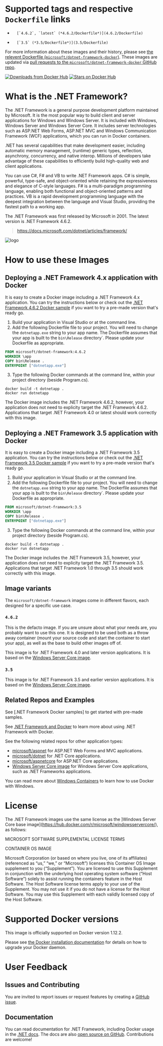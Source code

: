 # Supported tags and respective `Dockerfile` links

-       [`4.6.2`, `latest` (*4.6.2/Dockerfile*)](4.6.2/Dockerfile)
-       [`3.5` (*3.5/Dockerfile*)](3.5/Dockerfile)

For more information about these images and their history, please see [the relevent Dockerfile (`microsoft/dotnet-framework-docker`)](https://github.com/microsoft/dotnet-framework-docker/search?utf8=%E2%9C%93&q=FROM&type=Code). These images are updated via [pull requests to the `microsoft/dotnet-framework-docker` GitHub repo](https://github.com/dotnet/dotnet-docker/pulls?utf8=%E2%9C%93&q=).

[![Downloads from Docker Hub](https://img.shields.io/docker/pulls/microsoft/dotnet-framework.svg)](https://hub.docker.com/r/microsoft/dotnet-framework)
[![Stars on Docker Hub](https://img.shields.io/docker/stars/microsoft/dotnet-framework.svg)](https://hub.docker.com/r/microsoft/dotnet-framework)

# What is the .NET Framework?

The .NET Framework is a general purpose development platform maintained by Microsoft. It is the most popular way to build client and server applications for Windows and Windows Server. It is included with Windows, Windows Server and Windows Server Core. It includes server technologies such as ASP.NET Web Forms, ASP.NET MVC and Windows Communication Framework (WCF) applications, which you can run in Docker containers.

.NET has several capabilities that make development easier, including automatic memory management, (runtime) generic types, reflection, asynchrony, concurrency, and native interop. Millions of developers take advantage of these capabilities to efficiently build high-quality web and client applications.

You can use C#, F# and VB to write .NET Framework apps. C# is simple, powerful, type-safe, and object-oriented while retaining the expressiveness and elegance of C-style languages. F# is a multi-paradigm programming language, enabling both functional and object-oriented patterns and practices. VB is a rapid development programming language with the deepest integration between the language and Visual Studio, providing the fastest path to a working app.   

The .NET Framework was first released by Microsoft in 2001. The latest version is .NET Framework 4.6.2.

> https://docs.microsoft.com/dotnet/articles/framework/

![logo](https://avatars0.githubusercontent.com/u/9141961?v=3&amp;s=100)

# How to use these Images

## Deploying a .NET Framework 4.x application with Docker

It is easy to create a Docker image including a .NET Framework 4.x application. You can try the instructions below or check out the [.NET Framework 4.6.2 Docker sample](https://github.com/Microsoft/dotnet-framework-docker-samples) if you want to try a pre-made version that's ready go.

1. Build your application in Visual Studio or at the command line. 
2. Add the following Dockerfile file to your project. You will need to change the `dotnetapp.exe` string to your app name. The Dockerfile assumes that your app is built to the `bin\Release` directory`. Please update your Dockerfile as appropriate. 

```Dockerfile
FROM microsoft/dotnet-framework:4.6.2
WORKDIR \app
COPY bin\Release .
ENTRYPOINT ["dotnetapp.exe"]
```

3. Type the following Docker commands at the command line, within your project directory (beside Program.cs).

```console
docker build -t dotnetapp .
docker run dotnetapp
```

The Docker image includes the .NET Framework 4.6.2, however, your application does not need to explicity target the .NET Framework 4.6.2. Applications that target .NET Framework 4.0 or latest should work correctly with this image.

## Deploying a .NET Framework 3.5 application with Docker

It is easy to create a Docker image including a .NET Framework 3.5 application. You can try the instructions below or check out the [.NET Framework 3.5 Docker sample](https://github.com/Microsoft/dotnet-framework-docker-samples) if you want to try a pre-made version that's ready go.

1. Build your application in Visual Studio or at the command line. 
2. Add the following Dockerfile file to your project. You will need to change the `dotnetapp.exe` string to your app name. The Dockerfile assumes that your app is built to the `bin\Release` directory`. Please update your Dockerfile as appropriate. 

```Dockerfile
FROM microsoft/dotnet-framework:3.5
WORKDIR \app
COPY bin\Release .
ENTRYPOINT ["dotnetapp.exe"]
```

3. Type the following Docker commands at the command line, within your project directory (beside Program.cs).

```console
docker build -t dotnetapp .
docker run dotnetapp
```

The Docker image includes the .NET Framework 3.5, however, your application does not need to explicity target the .NET Framework 3.5. Applications that target .NET Framework 1.0 through 3.5 should work correctly with this image.

## Image variants

The `microsoft/dotnet-framework` images come in different flavors, each designed for a specific use case.

### `4.6.2`

This is the defacto image. If you are unsure about what your needs are, you probably want to use this one. It is designed to be used both as a throw away container (mount your source code and start the container to start your app), as well as the base to build other images off of.

This image is for .NET Framework 4.0 and later version applications. It is based on the [Windows Server Core image](https://hub.docker.com/r/microsoft/windowsservercore/).

### `3.5`

This image is for .NET Framework 3.5 and earlier version applications.  It is based on the [Windows Server Core image](https://hub.docker.com/r/microsoft/windowsservercore/).

## Related Repos and Examples

See [.NET Framework Docker samples] to get started with pre-made samples.

See [.NET Framework and Docker](https://docs.microsoft.com/dotnet/articles/framework/docker/) to learn more about using .NET Framework with Docker.

See the following related repos for other application types:

- [microsoft/aspnet](https://hub.docker.com/r/microsoft/aspnet/) for ASP.NET Web Forms and MVC applications.
- [microsoft/dotnet](https://hub.docker.com/r/microsoft/dotnet/) for .NET Core applications.
- [microsoft/aspnetcore](https://hub.docker.com/r/microsoft/aspnetcore/) for ASP.NET Core applications.
- [Windows Server Core image](https://hub.docker.com/r/microsoft/windowsservercore/) for Windows Server Core applications, such as .NET Frameworks applications.

You can read more about [Windows Containers](https://msdn.microsoft.com/virtualization/windowscontainers/about/about_overview) to learn how to use Docker with Windows.

# License

The .NET Framework images use the same license as the ]Windows Server Core base image](https://hub.docker.com/r/microsoft/windowsservercore/), as follows:

MICROSOFT SOFTWARE SUPPLEMENTAL LICENSE TERMS

CONTAINER OS IMAGE

Microsoft Corporation (or based on where you live, one of its affiliates) (referenced as “us,” “we,” or “Microsoft”) licenses this Container OS Image supplement to you (“Supplement”). You are licensed to use this Supplement in conjunction with the underlying host operating system software (“Host Software”) solely to assist running the containers feature in the Host Software. The Host Software license terms apply to your use of the Supplement. You may not use it if you do not have a license for the Host Software. You may use this Supplement with each validly licensed copy of the Host Software.

# Supported Docker versions

This image is officially supported on Docker version 1.12.2.

Please see [the Docker installation documentation](https://docs.docker.com/installation/) for details on how to upgrade your Docker daemon.

# User Feedback

## Issues and Contributing

You are invited to report issues or request features by creating a [GitHub issue](https://github.com/microsoft/dotnet-framework/issues).

## Documentation

You can read documentation for .NET Framework, including Docker usage in the [.NET docs](https://docs.microsoft.com/dotnet/articles/framework/). The docs are also [open source on GitHub](https://github.com/dotnet/docs). Contributions are welcome!
